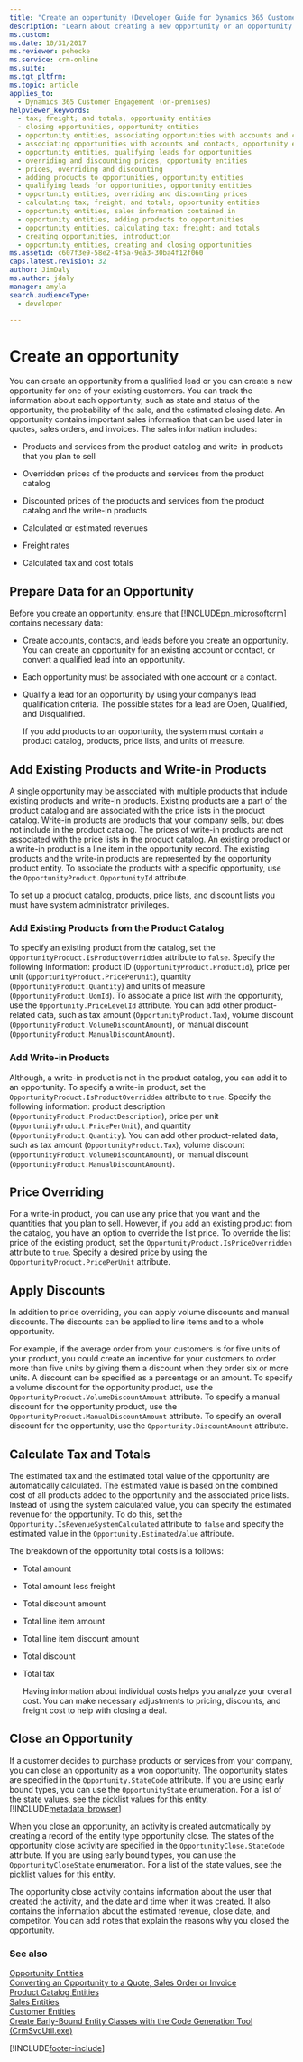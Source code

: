 ```yaml
---
title: "Create an opportunity (Developer Guide for Dynamics 365 Customer Engagement) | MicrosoftDocs"
description: "Learn about creating a new opportunity or an opportunity from a qualified lead. An opportunity contains sales information like quotes, sales orders, and invoices."
ms.custom: 
ms.date: 10/31/2017
ms.reviewer: pehecke
ms.service: crm-online
ms.suite: 
ms.tgt_pltfrm: 
ms.topic: article
applies_to: 
  - Dynamics 365 Customer Engagement (on-premises)
helpviewer_keywords: 
  - tax; freight; and totals, opportunity entities
  - closing opportunities, opportunity entities
  - opportunity entities, associating opportunities with accounts and contacts
  - associating opportunities with accounts and contacts, opportunity entities
  - opportunity entities, qualifying leads for opportunities
  - overriding and discounting prices, opportunity entities
  - prices, overriding and discounting
  - adding products to opportunities, opportunity entities
  - qualifying leads for opportunities, opportunity entities
  - opportunity entities, overriding and discounting prices
  - calculating tax; freight; and totals, opportunity entities
  - opportunity entities, sales information contained in
  - opportunity entities, adding products to opportunities
  - opportunity entities, calculating tax; freight; and totals
  - creating opportunities, introduction
  - opportunity entities, creating and closing opportunities
ms.assetid: c607f3e9-58e2-4f5a-9ea3-30ba4f12f060
caps.latest.revision: 32
author: JimDaly
ms.author: jdaly
manager: amyla
search.audienceType: 
  - developer

---
```

# Create an opportunity

You can create an opportunity from a qualified lead or you can create a new opportunity for one of your existing customers. You can track the information about each opportunity, such as state and status of the opportunity, the probability of the sale, and the estimated closing date. An opportunity contains important sales information that can be used later in quotes, sales orders, and invoices. The sales information includes:  
  
-   Products and services from the product catalog and write-in products that you plan to sell  
  
-   Overridden prices of the products and services from the product catalog  
  
-   Discounted prices of the products and services from the product catalog and the write-in products  
  
-   Calculated or estimated revenues  
  
-   Freight rates  
  
-   Calculated tax and cost totals  
  
<a name="bkmk_PreparingDataforanOpportunity"></a>   
## Prepare Data for an Opportunity  
 Before you create an opportunity, ensure that [!INCLUDE[pn_microsoftcrm](../includes/pn-microsoftcrm.md)] contains necessary data:  
  
- Create accounts, contacts, and leads before you create an opportunity. You can create an opportunity for an existing account or contact, or convert a qualified lead into an opportunity.  
  
- Each opportunity must be associated with one account or a contact.  
  
- Qualify a lead for an opportunity by using your company’s lead qualification criteria. The possible states for a lead are Open, Qualified, and Disqualified.  
  
  If you add products to an opportunity, the system must contain a product catalog, products, price lists, and units of measure.  
  
<a name="bkmk_AddExistingProducts"></a>   
## Add Existing Products and Write-in Products  
 A single opportunity may be associated with multiple products that include existing products and write-in products. Existing products are a part of the product catalog and are associated with the price lists in the product catalog. Write-in products are products that your company sells, but does not include in the product catalog. The prices of write-in products are not associated with the price lists in the product catalog. An existing product or a write-in product is a line item in the opportunity record. The existing products and the write-in products are represented by the opportunity product entity. To associate the products with a specific opportunity, use the `OpportunityProduct.OpportunityId` attribute.  
  
 To set up a product catalog, products, price lists, and discount lists you must have system administrator privileges.  
  
### Add Existing Products from the Product Catalog  
 To specify an existing product from the catalog, set the `OpportunityProduct.IsProductOverridden` attribute to `false`. Specify the following information: product ID (`OpportunityProduct.ProductId`), price per unit (`OpportunityProduct.PricePerUnit`), quantity (`OpportunityProduct.Quantity`) and units of measure (`OpportunityProduct.UomId`). To associate a price list with the opportunity, use the `Opportunity.PriceLevelId` attribute. You can add other product-related data, such as tax amount (`OpportunityProduct.Tax`), volume discount (`OpportunityProduct.VolumeDiscountAmount`), or manual discount (`OpportunityProduct.ManualDiscountAmount`).  
  
### Add Write-in Products  
 Although, a write-in product is not in the product catalog, you can add it to an opportunity. To specify a write-in product, set the `OpportunityProduct.IsProductOverridden` attribute to `true`. Specify the following information: product description (`OpportunityProduct.ProductDescription`), price per unit (`OpportunityProduct.PricePerUnit`), and quantity (`OpportunityProduct.Quantity`). You can add other product-related data, such as tax amount (`OpportunityProduct.Tax`), volume discount (`OpportunityProduct.VolumeDiscountAmount`), or manual discount (`OpportunityProduct.ManualDiscountAmount`).  
  
<a name="bkmk_PriceOverride"></a>   
## Price Overriding  
 For a write-in product, you can use any price that you want and the quantities that you plan to sell. However, if you add an existing product from the catalog, you have an option to override the list price. To override the list price of the existing product, set the `OpportunityProduct.IsPriceOverridden` attribute to `true`. Specify a desired price by using the `OpportunityProduct.PricePerUnit` attribute.  
  
<a name="bkmk_ApplyDiscounts"></a>   
## Apply Discounts  
 In addition to price overriding, you can apply volume discounts and manual discounts. The discounts can be applied to line items and to a whole opportunity.  
  
 For example, if the average order from your customers is for five units of your product, you could create an incentive for your customers to order more than five units by giving them a discount when they order six or more units. A discount can be specified as a percentage or an amount. To specify a volume discount for the opportunity product, use the `OpportunityProduct.VolumeDiscountAmount` attribute. To specify a manual discount for the opportunity product, use the `OpportunityProduct.ManualDiscountAmount` attribute. To specify an overall discount for the opportunity, use the `Opportunity.DiscountAmount` attribute.  
  
<a name="bkmk_CalculateTax"></a>   
## Calculate Tax and Totals  
 The estimated tax and the estimated total value of the opportunity are automatically calculated. The estimated value is based on the combined cost of all products added to the opportunity and the associated price lists. Instead of using the system calculated value, you can specify the estimated revenue for the opportunity. To do this, set the `Opportunity.IsRevenueSystemCalculated` attribute to `false` and specify the estimated value in the `Opportunity.EstimatedValue` attribute.  
  
 The breakdown of the opportunity total costs is a follows:  
  
- Total amount  
  
- Total amount less freight  
  
- Total discount amount  
  
- Total line item amount  
  
- Total line item discount amount  
  
- Total discount  
  
- Total tax  
  
  Having information about individual costs helps you analyze your overall cost. You can make necessary adjustments to pricing, discounts, and freight cost to help with closing a deal.  
  
<a name="bkmk_CloseAnOpportunity"></a>   
## Close an Opportunity  
 If a customer decides to purchase products or services from your company, you can close an opportunity as a won opportunity. The opportunity states are specified in the `Opportunity.StateCode` attribute. If you are using early bound types, you can use the `OpportunityState` enumeration. For a list of the state values, see the picklist values for this entity. [!INCLUDE[metadata_browser](../includes/metadata-browser.md)]  
  
 When you close an opportunity, an activity is created automatically by creating a record of the entity type opportunity close. The states of the opportunity close activity are specified in the `OpportunityClose.StateCode` attribute. If you are using early bound types, you can use the `OpportunityCloseState` enumeration. For a list of the state values, see the picklist values for this entity.  
  
 The opportunity close activity contains information about the user that created the activity, and the date and time when it was created. It also contains the information about the estimated revenue, close date, and competitor. You can add notes that explain the reasons why you closed the opportunity.  
  
### See also  
 [Opportunity Entities](opportunity-entities.md)   
 [Converting an Opportunity to a Quote, Sales Order or Invoice](convert-opportunity-quote-sales-order-invoice.md)   
 [Product Catalog Entities](product-catalog-entities.md)   
 [Sales Entities](sales-entities-lead-opportunity-competitor-quote-order-invoice.md)   
 [Customer Entities](customer-entities-account-contact.md)   
 [Create Early-Bound Entity Classes with the Code Generation Tool (CrmSvcUtil.exe)](org-service/create-early-bound-entity-classes-code-generation-tool.md)


[!INCLUDE[footer-include](../../../includes/footer-banner.md)]